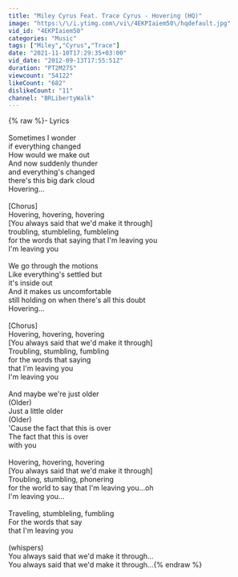 ```yaml
---
title: "Miley Cyrus Feat. Trace Cyrus - Hovering (HQ)"
image: "https:\/\/i.ytimg.com\/vi\/4EKPIaiem50\/hqdefault.jpg"
vid_id: "4EKPIaiem50"
categories: "Music"
tags: ["Miley","Cyrus","Trace"]
date: "2021-11-10T17:29:35+03:00"
vid_date: "2012-09-13T17:55:51Z"
duration: "PT2M27S"
viewcount: "54122"
likeCount: "682"
dislikeCount: "11"
channel: "BRLibertyWalk"
---
```

{% raw %}- Lyrics<br /><br />Sometimes I wonder<br />if everything changed<br />How would we make out<br />And now suddenly thunder <br />and everything's changed<br />there's this big dark cloud<br />Hovering...<br /><br />[Chorus]<br />Hovering, hovering, hovering<br />[You always said that we'd make it through]<br />troubling, stumbleling, fumbleling<br />for the words that saying that I'm leaving you<br />I'm leaving you<br /><br />We go through the motions<br />Like everything's settled but<br />it's inside out<br />And it makes us uncomfortable<br />still holding on when there's all this doubt<br />Hovering...<br /><br />[Chorus]<br />Hovering, hovering, hovering<br />[You always said that we'd make it through]<br />Troubling, stumbling, fumbling<br />for the words that saying <br />that I'm leaving you<br />I'm leaving you<br /><br />And maybe we're just older<br />(Older)<br />Just a little older<br />(Older)<br />'Cause the fact that this is over<br />The fact that this is over<br />with you<br /><br />Hovering, hovering, hovering<br />[You always said that we'd make it through]<br />Troubling, stumbling, phonering<br />for the world to say that I'm leaving you...oh<br />I'm leaving you...<br /><br />Traveling, stumbleling, fumbling<br />For the words that say <br />that I'm leaving you<br /><br />(whispers)<br />You always said that we'd make it through...<br />You always said that we'd make it through...{% endraw %}

